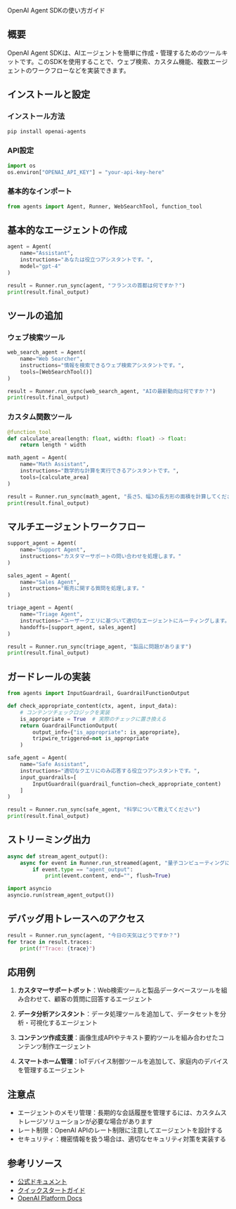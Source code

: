 OpenAI Agent SDKの使い方ガイド

## 概要

OpenAI Agent SDKは、AIエージェントを簡単に作成・管理するためのツールキットです。このSDKを使用することで、ウェブ検索、カスタム機能、複数エージェントのワークフローなどを実装できます。

## インストールと設定

### インストール方法

```bash
pip install openai-agents
```

### API設定

```python
import os
os.environ["OPENAI_API_KEY"] = "your-api-key-here"
```

### 基本的なインポート

```python
from agents import Agent, Runner, WebSearchTool, function_tool
```

## 基本的なエージェントの作成

```python
agent = Agent(
    name="Assistant",
    instructions="あなたは役立つアシスタントです。",
    model="gpt-4"
)

result = Runner.run_sync(agent, "フランスの首都は何ですか？")
print(result.final_output)
```

## ツールの追加

### ウェブ検索ツール

```python
web_search_agent = Agent(
    name="Web Searcher",
    instructions="情報を検索できるウェブ検索アシスタントです。",
    tools=[WebSearchTool()]
)

result = Runner.run_sync(web_search_agent, "AIの最新動向は何ですか？")
print(result.final_output)
```

### カスタム関数ツール

```python
@function_tool
def calculate_area(length: float, width: float) -> float:
    return length * width

math_agent = Agent(
    name="Math Assistant",
    instructions="数学的な計算を実行できるアシスタントです。",
    tools=[calculate_area]
)

result = Runner.run_sync(math_agent, "長さ5、幅3の長方形の面積を計算してください")
print(result.final_output)
```

## マルチエージェントワークフロー

```python
support_agent = Agent(
    name="Support Agent",
    instructions="カスタマーサポートの問い合わせを処理します。"
)

sales_agent = Agent(
    name="Sales Agent",
    instructions="販売に関する質問を処理します。"
)

triage_agent = Agent(
    name="Triage Agent",
    instructions="ユーザークエリに基づいて適切なエージェントにルーティングします。",
    handoffs=[support_agent, sales_agent]
)

result = Runner.run_sync(triage_agent, "製品に問題があります")
print(result.final_output)
```

## ガードレールの実装

```python
from agents import InputGuardrail, GuardrailFunctionOutput

def check_appropriate_content(ctx, agent, input_data):
    # コンテンツチェックロジックを実装
    is_appropriate = True  # 実際のチェックに置き換える
    return GuardrailFunctionOutput(
        output_info={"is_appropriate": is_appropriate},
        tripwire_triggered=not is_appropriate
    )

safe_agent = Agent(
    name="Safe Assistant",
    instructions="適切なクエリにのみ応答する役立つアシスタントです。",
    input_guardrails=[
        InputGuardrail(guardrail_function=check_appropriate_content)
    ]
)

result = Runner.run_sync(safe_agent, "科学について教えてください")
print(result.final_output)
```

## ストリーミング出力

```python
async def stream_agent_output():
    async for event in Runner.run_streamed(agent, "量子コンピューティングについて説明してください"):
        if event.type == "agent_output":
            print(event.content, end="", flush=True)

import asyncio
asyncio.run(stream_agent_output())
```

## デバッグ用トレースへのアクセス

```python
result = Runner.run_sync(agent, "今日の天気はどうですか？")
for trace in result.traces:
    print(f"Trace: {trace}")
```

## 応用例

1. **カスタマーサポートボット**：Web検索ツールと製品データベースツールを組み合わせて、顧客の質問に回答するエージェント

2. **データ分析アシスタント**：データ処理ツールを追加して、データセットを分析・可視化するエージェント

3. **コンテンツ作成支援**：画像生成APIやテキスト要約ツールを組み合わせたコンテンツ制作エージェント

4. **スマートホーム管理**：IoTデバイス制御ツールを追加して、家庭内のデバイスを管理するエージェント

## 注意点

- エージェントのメモリ管理：長期的な会話履歴を管理するには、カスタムストレージソリューションが必要な場合があります
- レート制限：OpenAI APIのレート制限に注意してエージェントを設計する
- セキュリティ：機密情報を扱う場合は、適切なセキュリティ対策を実装する

## 参考リソース

- [公式ドキュメント](https://openai.github.io/openai-agents-python/)
- [クイックスタートガイド](https://openai.github.io/openai-agents-python/quickstart/)
- [OpenAI Platform Docs](https://platform.openai.com/docs/guides/agents-sdk)
